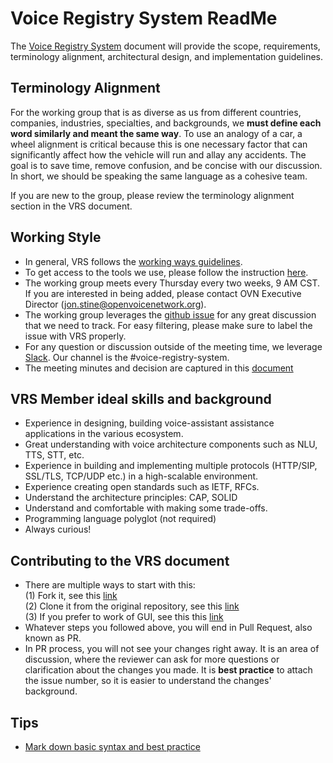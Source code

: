 # Voice Registry System ReadMe
The [Voice Registry System](https://github.com/open-voice-network/docs/blob/master/components/voice_registry_system.md) document will provide the scope, requirements, terminology alignment, architectural design, and implementation guidelines.


## Terminology Alignment
For the working group that is as diverse as us from different countries, companies, industries, specialties, and backgrounds, we **must define each word similarly and meant the same way**. To use an analogy of a car, a wheel alignment is critical because this is one necessary factor that can significantly affect how the vehicle will run and allay any accidents. The goal is to save time, remove confusion, and be concise with our discussion. In short, we should be speaking the same language as a cohesive team.

If you are new to the group, please review the terminology alignment section in the VRS document.


## Working Style
- In general, VRS follows the [working ways guidelines](https://github.com/open-voice-network/docs/blob/master/way_of_working.md).
- To get access to the tools we use, please follow the instruction [here](https://github.com/open-voice-network/docs/blob/master/way_of_working.md).
- The working group meets every Thursday every two weeks, 9 AM CST. If you are interested in being added, please contact OVN Executive Director (jon.stine@openvoicenetwork.org).
- The working group leverages the [github issue](https://github.com/open-voice-network/docs/issues) for any great discussion that we need to track. For easy filtering, please make sure to label the issue with VRS properly. 
- For any question or discussion outside of the meeting time, we leverage [Slack](https://openvoicenetwork.slack.com). Our channel is the #voice-registry-system.
- The meeting minutes and decision are captured in this [document](https://github.com/open-voice-network/docs/blob/master/components/voice_registry_system_meeting_notes.md)

## VRS Member ideal skills and background
- Experience in designing, building voice-assistant assistance applications in the various ecosystem.
- Great understanding with voice architecture components such as NLU, TTS, STT, etc.
- Experience in building and implementing multiple protocols (HTTP/SIP, SSL/TLS, TCP/UDP etc.) in a high-scalable environment.
- Experience creating open standards such as IETF, RFCs.
- Understand the architecture principles: CAP, SOLID
- Understand and comfortable with making some trade-offs.
- Programming language polyglot (not required)
- Always curious!

## Contributing to the VRS document
- There are multiple ways to start with this:
  <br>(1) Fork it,  see this [link](https://guides.github.com/activities/forking/)
  <br>(2) Clone it from the original repository, see  this [link](https://github.com/cubeton/git101/blob/master/TurtorialInfo/Tutorial.md)
  <br>(3) If you prefer to work of GUI, see this this [link](https://www.wikihow.com/Create-a-Branch-on-GitHub) 
- Whatever steps you followed above, you will end in Pull Request, also known as PR.
- In PR process, you will not see your changes right away. It is an area of discussion, where the reviewer can ask for more questions or clarification about the changes you made. It is **best practice** to attach the issue number, so it is easier to understand the changes' background. 

## Tips
- [Mark down basic syntax and best practice](https://www.markdownguide.org/basic-syntax)
